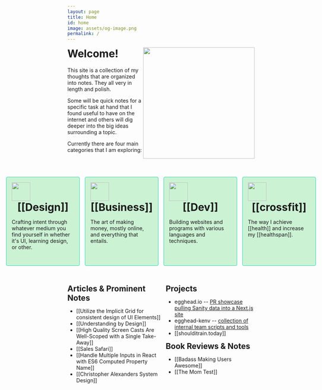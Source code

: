 ```yaml
---
layout: page
title: Home
id: home
image: assets/og-image.png
permalink: /
---
```


<div class="phone-hero">
    <div>
      <img style="margin: auto;
                  width: 75px;
                  height: 75px;
                  " 
           src="../../assets/logo-400.png">
      <h1 class="content-fit" style=" margin:auto; margin-top: 1em;"> Welcome!</h1>
    </div>
    <p>
      This site is a collection of my thoughts that are organized into notes. They all very in length and polish.
    </p>
    <p>
      Some will be quick notes for a specific task at hand that I found useful to have on the internet and others will dig deeper into the big ideas surrounding a topic.
    </p>
    <p>Currently there are four main categories that I am exploring:</p>
</div>

<div class="laptop-hero">
  <div class="text-wrapper">
    <h1 style="margin-top: 0;"> Welcome!</h1>
    <p>
      This site is a collection of my thoughts that are organized into notes. They all very in length and polish.
    </p>
    <p>
      Some will be quick notes for a specific task at hand that I found useful to have on the internet and others will dig deeper into the big ideas surrounding a topic.
    </p>
    <p>Currently there are four main categories that I am exploring:</p>
  </div>
  <img style="margin: 0; width: 300px; height: 300px;" src="../../assets/logo-400.png">
</div>


<div class="breakout">
  <div style="display: flex; justify-content: center; flex-wrap: wrap;">
    <div class="card-wrapper">
      <div>
      <img class="image-small" src="../../assets/logo-small.png">
      <h1 class="card-h1">
        [[Design]]
      </h1>
      <p class="card-p">
        Crafting intent through whatever medium you find yourself in whether it's UI, learning design, or other.
      </p>
      </div>
    </div>
    <div class="card-wrapper">
      <div>
      <img class="image-small" src="../../assets/logo-small.png">
      <h1 class="card-h1">
        [[Business]]
      </h1>
      <p class="card-p">
        The art of making money, mostly online, and everything that entails.
      </p>
      </div>
    </div>
    <div class="card-wrapper">
      <div>
      <img class="image-small" src="../../assets/logo-small.png">
      <h1 class="card-h1">
        [[Dev]]
      </h1>
      <p class="card-p">
        Building websites and programs with various languages and techniques.
      </p>
      </div>
    </div>
    <div class="card-wrapper">
      <div>
      <img class="image-small" src="../../assets/logo-small.png">
      <h1 class="card-h1">
        [[crossfit]]
      </h1>
      <p class="card-p">
        The way I achieve [[health]] and increase my [[healthspan]].
      </p>
      </div>
    </div>
  </div>
</div>

<div class="article-flex ">
  <div class="content-fit article-child-align">
    <h2 class="content-fit sm-center-content">Articles & Prominent Notes</h2>
    <ul>
      <li>[[Utilize the Implicit Grid for consistent design of UI Elements]]</li>
      <li>[[Understanding by Design]]</li>
      <li>[[High Quality Screen Casts Are Well-Scoped with a Single Take-Away]]</li>
      <li>[[Sales Safari]]</li>
      <li>[[Handle Multiple Inputs in React with ES6 Computed Property Name]]</li>
      <li>[[Christopher Alexanders System Design]]</li>
    </ul>
  </div>
  <div class="content-fit article-child-align">
    <h2 class="content-fit sm-center-content">Projects</h2>
    <ul>
      <li>egghead.io -- <a href="https://github.com/eggheadio/egghead-next/pull/602">PR showcase pulling Sanity data into a Next.js site</a></li>
      <li>egghead-kenv -- <a href="https://github.com/zacjones93/egghead-kenv">collection of internal team scripts and tools</a></li>
      <li>[[shoulditrain.today]]</li>
    </ul>
    <h2 class="content-fit sm-center-content">Book Reviews & Notes</h2>
    <ul>
      <li>[[Badass Making Users Awesome]]</li>
      <li>[[The Mom Test]]</li>
    </ul>
  </div>
</div>


<style>
  .phone-hero {
    display: block;
  }
  .laptop-hero {
    display: none;
  }
  .wrapper {
    max-width: 54em;
    margin: auto;
  }
  
  .text-wrapper {
    max-width: 23em;
  }
  .image-small {
    width: 50px; height: 50px;
  }
  .card-wrapper {
    padding: 1em;
    margin: .5em;
    background: #CCF2D4; 
    border-radius: 4px; 
    border: 1px solid #27D6B8; 
    width: 12em
  }
  .content-fit {
    width: fit-content;
  }

  .sm-center-content {
    margin: auto;
  }
  .card-h1 {
    width: fit-content; 
    margin: auto;
  }
  .card-p {
    height: 7em;
  }
  .breakout {
    margin:1em -100%; /* old browsers fallback */
    margin:1em calc(50% - 50vw);
    margin-bottom: 3em;
  }

  .article-flex {
    display: flex;
    flex-direction: column;
  }
  
  .article-child-align {
    justify-self: center
  }



  @media screen and (min-width: 800px) {
    .phone-hero {
      display: none;
    }
    .laptop-hero {
      display: flex;
      flex-direction: row;
      justify-content: space-between;
      margin-top: 1em;
      margin-bottom: 3em;
    }
    .article-flex {
      flex-direction: row;
    }
    .article-child-align {
      justify-self: auto;
    }
    .sm-center-content {
      margin: 0;
    }
  }
</style>
 